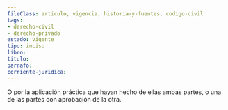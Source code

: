 ```yaml
---
fileClass: articulo, vigencia, historia-y-fuentes, codigo-civil
tags:
- derecho-civil
- derecho-privado
estado: vigente
tipo: inciso
libro:
titulo:
parrafo:
corriente-juridica:
---
```

O por la aplicación práctica que hayan hecho de ellas ambas partes, o una de las partes con aprobación de la otra.